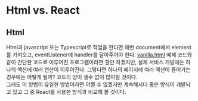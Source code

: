 # Html vs. React

## Html

Html과 javascript 또는 Typescript로 작업을 한다면 매번 document에서 element를 가져오고, eventListener에 handler를 달아주어야 한다.
[vanilla.html](https://github.com/gtengine/reactBasic/blob/main/whyReact/vanilla.html) 예제 코드와 같이 간단한 코드로 이루어진 프로그램이라면 할만 하겠지만, 실제 서비스 개발에는 하나의 액션에 여러 연산이 이루어진다.
그렇다면 하나의 페이지에 여러 액션이 들어가는 경우에는 어떻게 될까? 코드의 양이 셀수 없이 많아질 것이다.<br>
그래도 이 방법이 유일한 방법이라면 어쩔 수 없겠지만 계속해서더 좋은 방식이 개발되고 있고 그 중 React를 사용한 방식과 비교해 볼 것이다.

